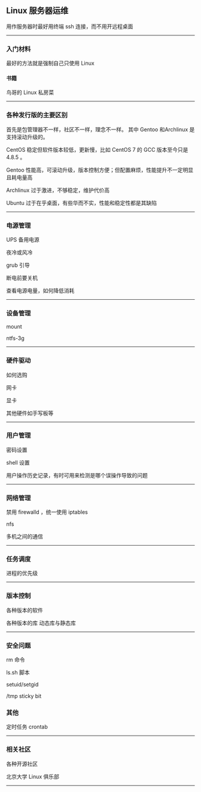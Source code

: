 ## Linux 服务器运维

用作服务器时最好用终端 ssh 连接，而不用开远程桌面

---

### 入门材料

最好的方法就是强制自己只使用 Linux

#### 书籍

鸟哥的 Linux 私房菜

---

### 各种发行版的主要区别

首先是包管理器不一样，社区不一样，理念不一样。
其中 Gentoo 和Archlinux 是支持滚动升级的。

CentOS 稳定但软件版本较低，更新慢，比如 CentOS 7 的 GCC 版本至今只是 4.8.5 。

Gentoo 性能高，可滚动升级，版本控制方便；但配置麻烦，性能提升不一定明显且耗电量高

Archlinux 过于激进，不够稳定，维护代价高

Ubuntu 过于在乎桌面，有些华而不实，性能和稳定性都是其缺陷

---

### 电源管理

UPS 备用电源

夜冷或风冷

grub 引导

断电前要关机

查看电源电量，如何降低消耗

---

### 设备管理

mount

ntfs-3g

---

### 硬件驱动

如何选购

网卡

显卡

其他硬件如手写板等

---

### 用户管理


密码设置

shell 设置

用户操作历史记录，有时可用来检测是哪个误操作导致的问题

---

### 网络管理

禁用 firewalld ，统一使用 iptables

nfs

多机之间的通信

---

### 任务调度

进程的优先级

---

### 版本控制

各种版本的软件

各种版本的库  动态库与静态库

---

### 安全问题

rm 命令

ls.sh 脚本

setuid/setgid

/tmp sticky bit

### 其他

定时任务  crontab

---

### 相关社区

各种开源社区

北京大学  Linux 俱乐部

---

